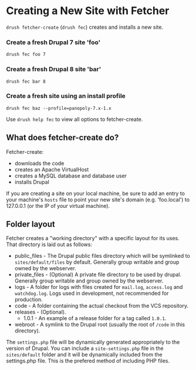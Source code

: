 # Creating a New Site with Fetcher

`drush fetcher-create` (`drush fec`) creates and installs a new site.

### Create a fresh Drupal 7 site 'foo'
    drush fec foo 7

### Create a fresh Drupal 8 site 'bar'
    drush fec bar 8
    
### Create a fresh site using an install profile
    drush fec baz --profile=panopoly-7.x-1.x
    
Use `drush help fec` to view all options to fetcher-create.

## What does fetcher-create do?

Fetcher-create:
- downloads the code
- creates an Apache VirtualHost
- creates a MySQL database and database user
- installs Drupal

If you are creating a site on your local machine, be sure to add an entry to your machine's `hosts` file to point your new site's domain (e.g. 'foo.local') to 127.0.0.1 (or the IP of your virtual machine).

## Folder layout ##

Fetcher creates a "working directory" with a specific layout for its uses.  That directory is laid 
out as follows:

  - public_files - The Drupal public files directory which will be symlinked to `sites/default/files` by default.  Generally group writable and group owned by the webserver.
  - private_files - (Optional) A private file directory to be used by drupal.  Generally group writable and group owned by the webserver.
  - logs - A folder for logs with files created for `mail.log`, `access.log` and `watchdog.log`.  Logs used in development, not recommended for production.
  - code - A folder containing the actual checkout from the VCS repository.
  - releases - (Optional).
    - 1.0.1 - An example of a release folder for a tag called `1.0.1`.
  - webroot - A symlink to the Drupal root (usually the root of `/code` in this directory).

The `settings.php` file will be dynamically generated appropriately to the version of Drupal. You can include a `site-settings.php` file in the
`sites/default` folder and it will be dynamically included from the settings.php file.  This is the prefered method of including PHP files.

